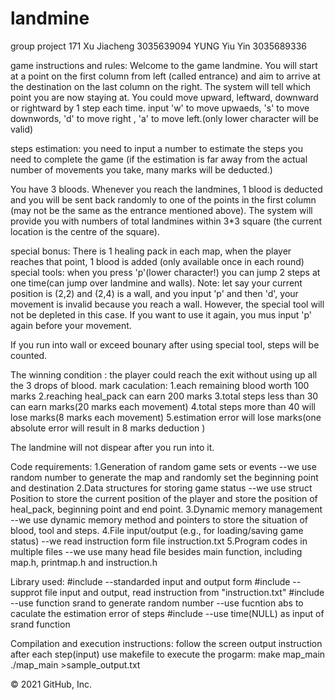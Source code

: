 # landmine
group project 171
Xu Jiacheng 3035639094
YUNG Yiu Yin 3035689336


game instructions and rules:
Welcome to the game landmine.
You will start at a point on the first column from left (called entrance) and aim to arrive at the destination on the last column on the right.
The system will tell which point you are now staying at. You could move upward, leftward, downward or rightward by 1 step each time.
input 'w' to move upwaeds, 's' to move downwords, 'd' to move right , 'a' to move left.(only lower character will be valid)

steps estimation: you need to input a number to estimate the steps you need to complete the game (if the estimation is far away from the actual number of movements you take, many marks will be deducted.)

You have 3 bloods. Whenever you reach the landmines, 1 blood is deducted and you will be sent back randomly to one of the points in the first column (may not be the same as the entrance mentioned above).
The system will provide you with numbers of total landmines within 3*3 square (the current location is the centre of the square).

special bonus: There is 1 healing pack in each map, when the player reaches that point, 1 blood is added (only available once in each round)
special tools: when you press 'p'(lower character!) you can jump 2 steps at one time(can jump over landmine and walls). 
               Note: let say your current position is (2,2) and (2,4) is a wall, and you input 'p' and then 'd', your movement is invalid because you reach a wall. However, the                  special tool will not be depleted in this case. If you want to use it again, you mus input 'p' again before your movement.  

If you run into wall or exceed bounary after using special tool, steps will be counted.
                
The winning condition : the player could reach the exit without using up all the 3 drops of blood. 
mark caculation: 1.each remaining blood worth 100 marks
                 2.reaching heal_pack can earn 200 marks
                 3.total steps less than 30 can earn marks(20 marks each movement)
                 4.total steps more than 40 will lose marks(8 marks each movement)
                 5.estimation error will lose marks(one absolute error will result in 8 marks deduction )

The landmine will not dispear after you run into it.



Code requirements:
1.Generation of random game sets or events
--we use random number to generate the map and randomly set the beginning point and destination
2.Data structures for storing game status
--we use struct Position to store the current position of the player and store the position of heal_pack, beginning point and end point.
3.Dynamic memory management
--we use dynamic memory method and pointers to store the situation of blood, tool and steps.
4.File input/output (e.g., for loading/saving game status)
--we read instruction form file instruction.txt
5.Program codes in multiple files
--we use many head file besides main function, including map.h, printmap.h and instruction.h




Library used:
#include<iostream>    --standarded input and output form
#include<fstream>     --supprot file input and output, read instruction from "instruction.txt"
#include<cstdlib>     --use function srand to generate random number
                      --use fucntion abs to caculate the estimation error of steps
#include<ctime>       --use time(NULL) as input of srand function
  

Compilation and execution instructions:
follow the screen output instruction after each step(input)
use makefile to execute the progarm:
make map_main
./map_main >sample_output.txt




© 2021 GitHub, Inc.
